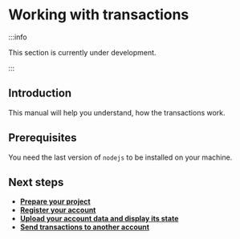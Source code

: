 # Working with transactions

:::info

This section is currently under development.

:::

## Introduction

This manual will help you understand, how the transactions work.

## Prerequisites

You need the last version of `nodejs` to be installed on your machine.

## Next steps

- [**Prepare your project**](./02-preparing-the-projects.md)
- [**Register your account**](03-register-an-account.md)
- [**Upload your account data and display its state**](./working-with-accounts/01-upload-account-data-display-state.md)
- [**Send transactions to another account**](./working-with-accounts/02-sending-transactions-to-another-acc.md)